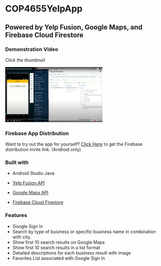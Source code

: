 # COP4655YelpApp
## Powered by Yelp Fusion, Google Maps, and Firebase Cloud Firestore

### Demonstration Video
*Click the thumbnail*

[![Yelp App Demonstration](thumbnail.png)](https://youtu.be/Ro4752zgOPA)

### Firebase App Distribution
Want to try out the app for yourself? [Click Here](https://appdistribution.firebase.dev/i/38e54501806ab2ef "Firebase App Distribution Invite") to get the Firebase distribution invite link. (Android only)

### Built with
* Android Studio Java

* [Yelp Fusion API](https://www.yelp.com/developers/documentation/v3 "Yelp Fusion Documentation")

* [Google Maps API](https://developers.google.com/maps/documentation/android-sdk/start#get-key "Google Maps Documentation")

* [Firebase Cloud Firestore](https://firebase.google.com/docs/firestore "Cloud Firestore Documentation")

### Features

* Google Sign In
* Search by type of business or specific business name in combination with city.
* Show first 10 search results on Google Maps
* Show first 10 search results in a list format
* Detailed descriptions for each business result with image
* Favorites List associated with Google Sign In
